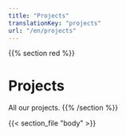```yaml
---
title: "Projects"
translationKey: "projects"
url: "/en/projects"
---
```


{{% section red %}}
# Projects

All our projects.
{{% /section %}}

{{< section_file "body" >}}